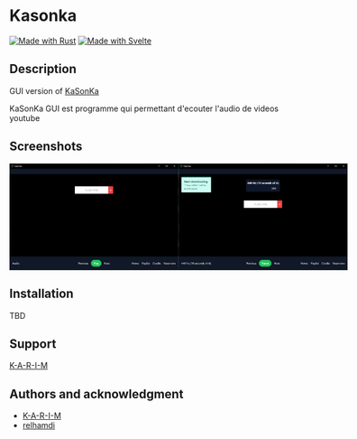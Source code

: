 # Kasonka

[![Made with Rust](https://img.shields.io/badge/Made%20with-Rust-ff922f.svg)](./) [![Made with Svelte](https://img.shields.io/badge/Made%20with-Svelte-ff020f.svg)](./)

## Description

GUI version of [KaSonKa](https://github.com/K-A-R-I-M/kasonka)

KaSonKa GUI est programme qui permettant d'ecouter l'audio de videos youtube

## Screenshots

<div style="display: flex; flex-direction: row;">
    <img src="readme_src/screenshot_1.png" width="300" />
    <img src="readme_src/screenshot_2.png" width="300" />
</div>

## Installation

TBD

## Support

[K-A-R-I-M](https://github.com/K-A-R-I-M)

## Authors and acknowledgment

- [K-A-R-I-M](https://github.com/K-A-R-I-M)
- [relhamdi](https://github.com/relhamdi)
